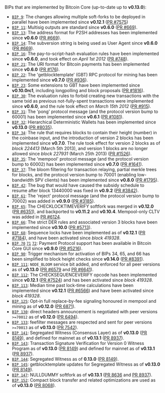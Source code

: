 BIPs that are implemented by Bitcoin Core (up-to-date up to **v0.13.0**):

* [`BIP 9`](https://github.com/fastbitcoin/bips/blob/master/bip-0009.mediawiki): The changes allowing multiple soft-forks to be deployed in parallel have been implemented since **v0.12.1**  ([PR #7575](https://github.com/fastbitcoin/fastbitcoin/pull/7575))
* [`BIP 11`](https://github.com/fastbitcoin/bips/blob/master/bip-0011.mediawiki): Multisig outputs are standard since **v0.6.0** ([PR #669](https://github.com/fastbitcoin/fastbitcoin/pull/669)).
* [`BIP 13`](https://github.com/fastbitcoin/bips/blob/master/bip-0013.mediawiki): The address format for P2SH addresses has been implemented since **v0.6.0** ([PR #669](https://github.com/fastbitcoin/fastbitcoin/pull/669)).
* [`BIP 14`](https://github.com/fastbitcoin/bips/blob/master/bip-0014.mediawiki): The subversion string is being used as User Agent since **v0.6.0** ([PR #669](https://github.com/fastbitcoin/fastbitcoin/pull/669)).
* [`BIP 16`](https://github.com/fastbitcoin/bips/blob/master/bip-0016.mediawiki): The pay-to-script-hash evaluation rules have been implemented since **v0.6.0**, and took effect on *April 1st 2012* ([PR #748](https://github.com/fastbitcoin/fastbitcoin/pull/748)).
* [`BIP 21`](https://github.com/fastbitcoin/bips/blob/master/bip-0021.mediawiki): The URI format for Bitcoin payments has been implemented since **v0.6.0** ([PR #176](https://github.com/fastbitcoin/fastbitcoin/pull/176)).
* [`BIP 22`](https://github.com/fastbitcoin/bips/blob/master/bip-0022.mediawiki): The 'getblocktemplate' (GBT) RPC protocol for mining has been implemented since **v0.7.0** ([PR #936](https://github.com/fastbitcoin/fastbitcoin/pull/936)).
* [`BIP 23`](https://github.com/fastbitcoin/bips/blob/master/bip-0023.mediawiki): Some extensions to GBT have been implemented since **v0.10.0rc1**, including longpolling and block proposals ([PR #1816](https://github.com/fastbitcoin/fastbitcoin/pull/1816)).
* [`BIP 30`](https://github.com/fastbitcoin/bips/blob/master/bip-0030.mediawiki): The evaluation rules to forbid creating new transactions with the same txid as previous not-fully-spent transactions were implemented since **v0.6.0**, and the rule took effect on *March 15th 2012* ([PR #915](https://github.com/fastbitcoin/fastbitcoin/pull/915)).
* [`BIP 31`](https://github.com/fastbitcoin/bips/blob/master/bip-0031.mediawiki): The 'pong' protocol message (and the protocol version bump to 60001) has been implemented since **v0.6.1** ([PR #1081](https://github.com/fastbitcoin/fastbitcoin/pull/1081)).
* [`BIP 32`](https://github.com/fastbitcoin/bips/blob/master/bip-0032.mediawiki): Hierarchical Deterministic Wallets has been implemented since **v0.13.0** ([PR #8035](https://github.com/fastbitcoin/fastbitcoin/pull/8035)).
* [`BIP 34`](https://github.com/fastbitcoin/bips/blob/master/bip-0034.mediawiki): The rule that requires blocks to contain their height (number) in the coinbase input, and the introduction of version 2 blocks has been implemented since **v0.7.0**. The rule took effect for version 2 blocks as of *block 224413* (March 5th 2013), and version 1 blocks are no longer allowed since *block 227931* (March 25th 2013) ([PR #1526](https://github.com/fastbitcoin/fastbitcoin/pull/1526)).
* [`BIP 35`](https://github.com/fastbitcoin/bips/blob/master/bip-0035.mediawiki): The 'mempool' protocol message (and the protocol version bump to 60002) has been implemented since **v0.7.0** ([PR #1641](https://github.com/fastbitcoin/fastbitcoin/pull/1641)).
* [`BIP 37`](https://github.com/fastbitcoin/bips/blob/master/bip-0037.mediawiki): The bloom filtering for transaction relaying, partial merkle trees for blocks, and the protocol version bump to 70001 (enabling low-bandwidth SPV clients) has been implemented since **v0.8.0** ([PR #1795](https://github.com/fastbitcoin/fastbitcoin/pull/1795)).
* [`BIP 42`](https://github.com/fastbitcoin/bips/blob/master/bip-0042.mediawiki): The bug that would have caused the subsidy schedule to resume after block 13440000 was fixed in **v0.9.2** ([PR #3842](https://github.com/fastbitcoin/fastbitcoin/pull/3842)).
* [`BIP 61`](https://github.com/fastbitcoin/bips/blob/master/bip-0061.mediawiki): The 'reject' protocol message (and the protocol version bump to 70002) was added in **v0.9.0** ([PR #3185](https://github.com/fastbitcoin/fastbitcoin/pull/3185)).
* [`BIP 65`](https://github.com/fastbitcoin/bips/blob/master/bip-0065.mediawiki): The CHECKLOCKTIMEVERIFY softfork was merged in **v0.12.0** ([PR #6351](https://github.com/fastbitcoin/fastbitcoin/pull/6351)), and backported to **v0.11.2** and **v0.10.4**. Mempool-only CLTV was added in [PR #6124](https://github.com/fastbitcoin/fastbitcoin/pull/6124).
* [`BIP 66`](https://github.com/fastbitcoin/bips/blob/master/bip-0066.mediawiki): The strict DER rules and associated version 3 blocks have been implemented since **v0.10.0** ([PR #5713](https://github.com/fastbitcoin/fastbitcoin/pull/5713)).
* [`BIP 68`](https://github.com/fastbitcoin/bips/blob/master/bip-0068.mediawiki): Sequence locks have been implemented as of **v0.12.1**  ([PR #7184](https://github.com/fastbitcoin/fastbitcoin/pull/7184)), and have been activated since *block 419328*.
* [`BIP 70`](https://github.com/fastbitcoin/bips/blob/master/bip-0070.mediawiki) [`71`](https://github.com/fastbitcoin/bips/blob/master/bip-0071.mediawiki) [`72`](https://github.com/fastbitcoin/bips/blob/master/bip-0072.mediawiki): Payment Protocol support has been available in Bitcoin Core GUI since **v0.9.0** ([PR #5216](https://github.com/fastbitcoin/fastbitcoin/pull/5216)).
* [`BIP 90`](https://github.com/fastbitcoin/bips/blob/master/bip-0090.mediawiki): Trigger mechanism for activation of BIPs 34, 65, and 66 has been simplified to block height checks since **v0.14.0** ([PR #8391](https://github.com/fastbitcoin/fastbitcoin/pull/8391)).
* [`BIP 111`](https://github.com/fastbitcoin/bips/blob/master/bip-0111.mediawiki): `NODE_BLOOM` service bit added, and enforced for all peer versions as of **v0.13.0** ([PR #6579](https://github.com/fastbitcoin/fastbitcoin/pull/6579) and [PR #6641](https://github.com/fastbitcoin/fastbitcoin/pull/6641)).
* [`BIP 112`](https://github.com/fastbitcoin/bips/blob/master/bip-0112.mediawiki): The CHECKSEQUENCEVERIFY opcode has been implemented since **v0.12.1** ([PR #7524](https://github.com/fastbitcoin/fastbitcoin/pull/7524)) and has been activated since *block 419328*.
* [`BIP 113`](https://github.com/fastbitcoin/bips/blob/master/bip-0113.mediawiki): Median time past lock-time calculations have been implemented since **v0.12.1** ([PR #6566](https://github.com/fastbitcoin/fastbitcoin/pull/6566)) and have been activated since *block 419328*.
* [`BIP 125`](https://github.com/fastbitcoin/bips/blob/master/bip-0125.mediawiki): Opt-in full replace-by-fee signaling honoured in mempool and mining as of **v0.12.0** ([PR 6871](https://github.com/fastbitcoin/fastbitcoin/pull/6871)).
* [`BIP 130`](https://github.com/fastbitcoin/bips/blob/master/bip-0130.mediawiki): direct headers announcement is negotiated with peer versions `>=70012` as of **v0.12.0** ([PR 6494](https://github.com/fastbitcoin/fastbitcoin/pull/6494)).
* [`BIP 133`](https://github.com/fastbitcoin/bips/blob/master/bip-0133.mediawiki): feefilter messages are respected and sent for peer versions `>=70013` as of **v0.13.0** ([PR 7542](https://github.com/fastbitcoin/fastbitcoin/pull/7542)).
* [`BIP 141`](https://github.com/fastbitcoin/bips/blob/master/bip-0141.mediawiki): Segregated Witness (Consensus Layer) as of **v0.13.0** ([PR 8149](https://github.com/fastbitcoin/fastbitcoin/pull/8149)), and defined for mainnet as of **v0.13.1** ([PR 8937](https://github.com/fastbitcoin/fastbitcoin/pull/8937)).
* [`BIP 143`](https://github.com/fastbitcoin/bips/blob/master/bip-0143.mediawiki): Transaction Signature Verification for Version 0 Witness Program as of **v0.13.0** ([PR 8149](https://github.com/fastbitcoin/fastbitcoin/pull/8149)) and defined for mainnet as of **v0.13.1** ([PR 8937](https://github.com/fastbitcoin/fastbitcoin/pull/8937)).
* [`BIP 144`](https://github.com/fastbitcoin/bips/blob/master/bip-0144.mediawiki): Segregated Witness as of **0.13.0** ([PR 8149](https://github.com/fastbitcoin/fastbitcoin/pull/8149)).
* [`BIP 145`](https://github.com/fastbitcoin/bips/blob/master/bip-0145.mediawiki): getblocktemplate updates for Segregated Witness as of **v0.13.0** ([PR 8149](https://github.com/fastbitcoin/fastbitcoin/pull/8149)).
* [`BIP 147`](https://github.com/fastbitcoin/bips/blob/master/bip-0147.mediawiki): NULLDUMMY softfork as of **v0.13.1** ([PR 8636](https://github.com/fastbitcoin/fastbitcoin/pull/8636) and [PR 8937](https://github.com/fastbitcoin/fastbitcoin/pull/8937)).
* [`BIP 152`](https://github.com/fastbitcoin/bips/blob/master/bip-0152.mediawiki): Compact block transfer and related optimizations are used as of **v0.13.0** ([PR 8068](https://github.com/fastbitcoin/fastbitcoin/pull/8068)).
